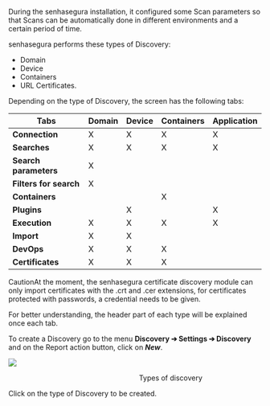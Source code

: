 During the senhasegura installation, it configured some Scan parameters so that Scans can be automatically done in different environments and a certain period of time.

senhasegura performs these types of Discovery: 

* Domain
* Device
* Containers
* URL Certificates.

Depending on the type of Discovery, the screen has the following tabs:



| **Tabs** | Domain | Device | Containers | Application |
| --- | --- | --- | --- | --- |
| **Connection** | X | X | X | X |
| **Searches** | X | X | X | X |
| **Search parameters** | X |  |  |  |
| **Filters for search** | X |  |  |  |
| **Containers** |  |  | X |  |
| **Plugins** |  | X |  | X |
| **Execution** | X | X | X | X |
| **Import** | X | X |  |  |
| **DevOps** | X | X | X |  |
| **Certificates** | X | X | X |  |

  


CautionAt the moment, the senhasegura certificate discovery module can only import certificates with the .crt and .cer extensions, for certificates protected with passwords, a credential needs to be given.  


For better understanding, the header part of each type will be explained once each tab.

To create a Discovery go to the menu **Discovery ➔ Settings ➔ Discovery** and on the Report action button, click on ***New***.

![](https://cdn.document360.io/5a1d58df-64ce-42a2-8b23-688477d32f33/Images/Documentation/image-1664822291359.png)



                                                                  Types of discovery

  


Click on the type of Discovery to be created.


